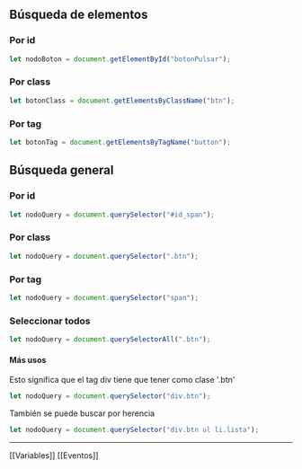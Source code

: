
## Búsqueda de elementos

### Por id
```js
let nodoBoton = document.getElementById("botonPulsar");
```

### Por class

```js
let botonClass = document.getElementsByClassName("btn");
```

### Por tag

```js
let botonTag = document.getElementsByTagName("button");
```

## Búsqueda general

### Por id

```js
let nodoQuery = document.querySelector("#id_span");
```

### Por class

```js
let nodoQuery = document.querySelector(".btn");
```

### Por tag

```js
let nodoQuery = document.querySelector("span");
```

### Seleccionar todos

```js
let nodoQuery = document.querySelectorAll(".btn");
```

#### Más usos

Esto significa que el tag div tiene que tener como clase '.btn'

```js
let nodoQuery = document.querySelector("div.btn");
```

También se puede buscar por herencia

```js
let nodoQuery = document.querySelector("div.btn ul li.lista");
```

---

[[Variables]]
[[Eventos]]